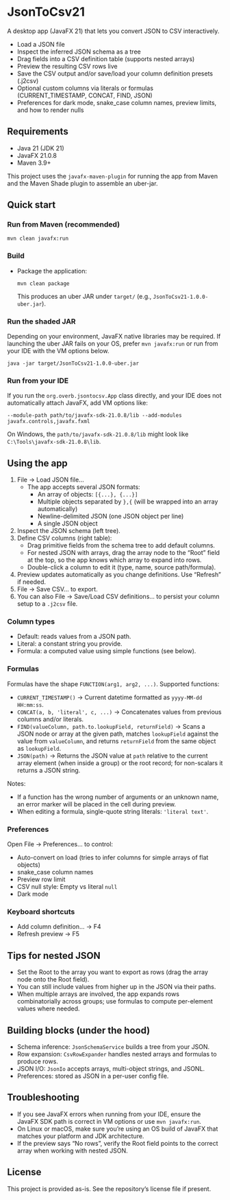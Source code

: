 # JsonToCsv21

A desktop app (JavaFX 21) that lets you convert JSON to CSV interactively.

- Load a JSON file
- Inspect the inferred JSON schema as a tree
- Drag fields into a CSV definition table (supports nested arrays)
- Preview the resulting CSV rows live
- Save the CSV output and/or save/load your column definition presets (.j2csv)
- Optional custom columns via literals or formulas (CURRENT_TIMESTAMP, CONCAT, FIND, JSON)
- Preferences for dark mode, snake_case column names, preview limits, and how to render nulls


## Requirements
- Java 21 (JDK 21)
- JavaFX 21.0.8
- Maven 3.9+

This project uses the `javafx-maven-plugin` for running the app from Maven and the Maven Shade plugin to assemble an uber-jar.


## Quick start

### Run from Maven (recommended)
```
mvn clean javafx:run
```

### Build
- Package the application:
  ```
  mvn clean package
  ```
  This produces an uber JAR under `target/` (e.g., `JsonToCsv21-1.0.0-uber.jar`).

### Run the shaded JAR
Depending on your environment, JavaFX native libraries may be required. If launching the uber JAR fails on your OS, prefer `mvn javafx:run` or run from your IDE with the VM options below.
```
java -jar target/JsonToCsv21-1.0.0-uber.jar
```

### Run from your IDE
If you run the `org.overb.jsontocsv.App` class directly, and your IDE does not automatically attach JavaFX, add VM options like:
```
--module-path path/to/javafx-sdk-21.0.8/lib --add-modules javafx.controls,javafx.fxml
```
On Windows, the `path/to/javafx-sdk-21.0.8/lib` might look like `C:\Tools\javafx-sdk-21.0.8\lib`.


## Using the app
1. File → Load JSON file...
   - The app accepts several JSON formats:
     - An array of objects: `[{...}, {...}]`
     - Multiple objects separated by `},{` (will be wrapped into an array automatically)
     - Newline-delimited JSON (one JSON object per line)
     - A single JSON object
2. Inspect the JSON schema (left tree).
3. Define CSV columns (right table):
   - Drag primitive fields from the schema tree to add default columns.
   - For nested JSON with arrays, drag the array node to the “Root” field at the top, so the app knows which array to expand into rows.
   - Double-click a column to edit it (type, name, source path/formula).
4. Preview updates automatically as you change definitions. Use “Refresh” if needed.
5. File → Save CSV... to export.
6. You can also File → Save/Load CSV definitions... to persist your column setup to a `.j2csv` file.

### Column types
- Default: reads values from a JSON path.
- Literal: a constant string you provide.
- Formula: a computed value using simple functions (see below).

### Formulas
Formulas have the shape `FUNCTION(arg1, arg2, ...)`. Supported functions:
- `CURRENT_TIMESTAMP()` → Current datetime formatted as `yyyy-MM-dd HH:mm:ss`.
- `CONCAT(a, b, 'literal', c, ...)` → Concatenates values from previous columns and/or literals.
- `FIND(valueColumn, path.to.lookupField, returnField)` → Scans a JSON node or array at the given path, matches `lookupField` against the value from `valueColumn`, and returns `returnField` from the same object as `lookupField`.
- `JSON(path)` → Returns the JSON value at `path` relative to the current array element (when inside a group) or the root record; for non-scalars it returns a JSON string.

Notes:
- If a function has the wrong number of arguments or an unknown name, an error marker will be placed in the cell during preview.
- When editing a formula, single-quote string literals: `'literal text'`.

### Preferences
Open File → Preferences... to control:
- Auto-convert on load (tries to infer columns for simple arrays of flat objects)
- snake_case column names
- Preview row limit
- CSV null style: Empty vs literal `null`
- Dark mode

### Keyboard shortcuts
- Add column definition... → F4
- Refresh preview → F5


## Tips for nested JSON
- Set the Root to the array you want to export as rows (drag the array node onto the Root field).
- You can still include values from higher up in the JSON via their paths.
- When multiple arrays are involved, the app expands rows combinatorially across groups; use formulas to compute per-element values where needed.


## Building blocks (under the hood)
- Schema inference: `JsonSchemaService` builds a tree from your JSON.
- Row expansion: `CsvRowExpander` handles nested arrays and formulas to produce rows.
- JSON I/O: `JsonIo` accepts arrays, multi-object strings, and JSONL.
- Preferences: stored as JSON in a per-user config file.


## Troubleshooting
- If you see JavaFX errors when running from your IDE, ensure the JavaFX SDK path is correct in VM options or use `mvn javafx:run`.
- On Linux or macOS, make sure you’re using an OS build of JavaFX that matches your platform and JDK architecture.
- If the preview says “No rows”, verify the Root field points to the correct array when working with nested JSON.


## License
This project is provided as-is. See the repository’s license file if present.
